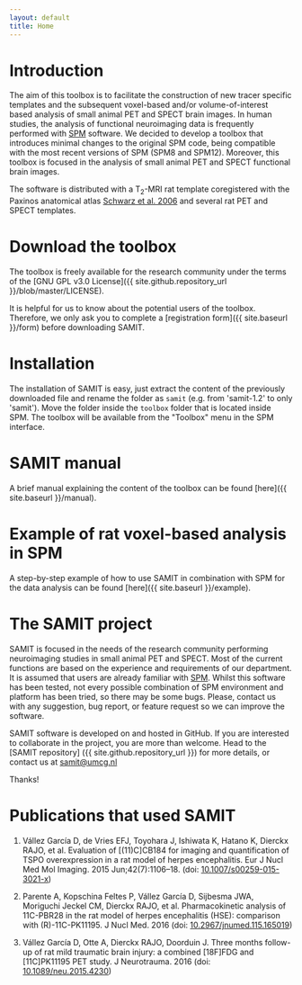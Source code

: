 ```yaml
---
layout: default
title: Home
---
```


# Introduction

The aim of this toolbox is to facilitate the construction of new tracer specific templates and the subsequent voxel-based and/or volume-of-interest based analysis of small animal PET and SPECT brain images. In human studies, the analysis of functional neuroimaging data is frequently performed with [SPM](http://www.fil.ion.ucl.ac.uk/spm) software. We decided to develop a toolbox that introduces minimal changes to the original SPM code, being compatible with the most recent versions of SPM (SPM8 and SPM12). Moreover, this toolbox is focused in the analysis of small animal PET and SPECT functional brain images.

The software is distributed with a T<sub>2</sub>-MRI rat template coregistered with the Paxinos anatomical atlas [Schwarz et al. 2006](http://dx.doi.org/10.1016/j.neuroimage.2006.04.214) and several rat PET and SPECT templates.

# Download the toolbox

The toolbox is freely available for the research community under the terms of the [GNU GPL v3.0 License]({{ site.github.repository_url }}/blob/master/LICENSE).

It is helpful for us to know about the potential users of the toolbox. Therefore, we only ask you to complete a [registration form]({{ site.baseurl }}/form) before downloading SAMIT.

# Installation

The installation of SAMIT is easy, just extract the content of the previously downloaded file and rename the folder as `samit` (e.g. from 'samit-1.2' to only 'samit'). Move the folder inside the `toolbox` folder that is located inside SPM. The toolbox will be available from the "Toolbox" menu in the SPM interface.

# SAMIT manual

A brief manual explaining the content of the toolbox can be found [here]({{ site.baseurl }}/manual).

# Example of rat voxel-based analysis in SPM

A step-by-step example of how to use SAMIT in combination with SPM for the data analysis can be found [here]({{ site.baseurl }}/example).

# The SAMIT project

SAMIT is focused in the needs of the research community performing neuroimaging studies in small animal PET and SPECT. Most of the current functions are based on the experience and requirements of our department.
It is assumed that users are already familiar with [SPM](http://www.fil.ion.ucl.ac.uk/spm). Whilst this software has been tested, not every possible combination of SPM environment and platform has been tried, so there may be some bugs. Please, contact us with any suggestion, bug report, or feature request so we can improve the software.

SAMIT software is developed on and hosted in GitHub. If you are interested to collaborate in the project, you are more than welcome. Head to the [SAMIT repository] ({{ site.github.repository_url }}) for more details, or contact us at <samit@umcg.nl>

Thanks!

# Publications that used SAMIT

1. Vállez García D, de Vries EFJ, Toyohara J, Ishiwata K, Hatano K, Dierckx RAJO, et al. Evaluation of [(11)C]CB184 for imaging and quantification of TSPO overexpression in a rat model of herpes encephalitis. Eur J Nucl Med Mol Imaging. 2015 Jun;42(7):1106–18. (doi: [10.1007/s00259-015-3021-x](http://dx.doi.org/10.1007/s00259-015-3021-x))

2. Parente A, Kopschina Feltes P, Vállez García D, Sijbesma JWA, Moriguchi Jeckel CM, Dierckx RAJO, et al. Pharmacokinetic analysis of 11C-PBR28 in the rat model of herpes encephalitis (HSE): comparison with (R)-11C-PK11195. J Nucl Med. 2016 (doi: [10.2967/jnumed.115.165019](http://dx.doi.org/10.2967/jnumed.115.165019))

3. Vállez García D, Otte A, Dierckx RAJO, Doorduin J. Three months follow-up of rat mild traumatic brain injury: a combined [18F]FDG and [11C]PK11195 PET study. J Neurotrauma. 2016 (doi: [10.1089/neu.2015.4230](http://dx.doi.org/10.1089/neu.2015.4230))
